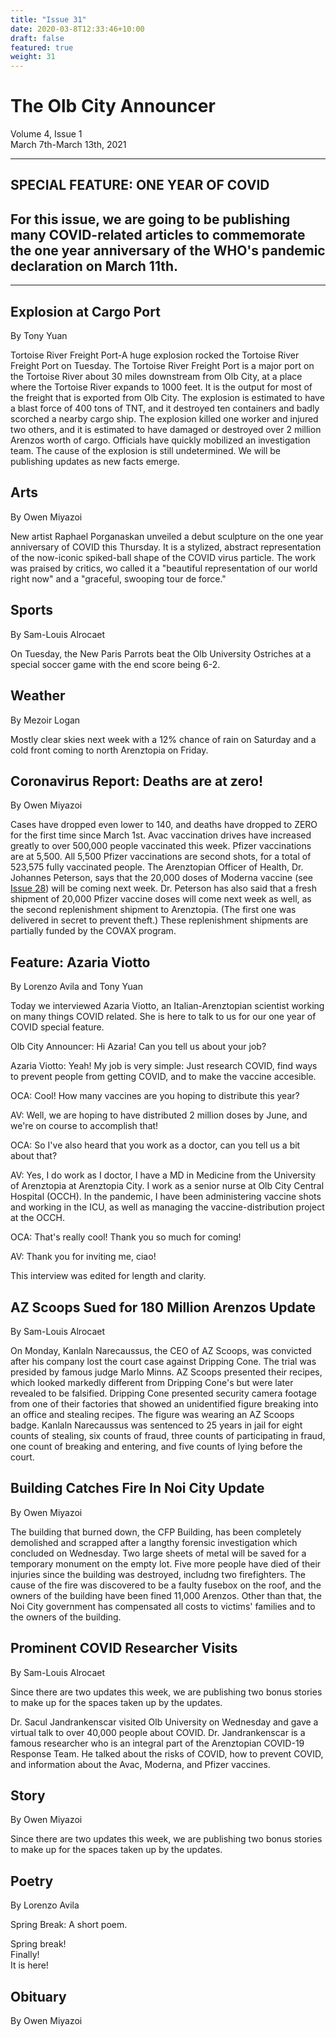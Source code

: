 ```yaml
---
title: "Issue 31"
date: 2020-03-8T12:33:46+10:00
draft: false
featured: true
weight: 31
---
```


# The Olb City Announcer    
Volume 4, Issue 1    
March 7th-March 13th, 2021    

---
## SPECIAL FEATURE: ONE YEAR OF COVID
## For this issue, we are going to be publishing many COVID-related articles to commemorate the one year anniversary of the WHO's pandemic declaration on March 11th.
---

## Explosion at Cargo Port
By Tony Yuan

Tortoise River Freight Port-A huge explosion rocked the Tortoise River Freight Port on Tuesday. The Tortoise River Freight Port is a major port on the Tortoise River about 30 miles downstream from Olb City, at a place where the Tortoise River expands to 1000 feet. It is the output for most of the freight that is exported from Olb City. The explosion is estimated to have a blast force of 400 tons of TNT, and it destroyed ten containers and badly scorched a nearby cargo ship. The explosion killed one worker and injured two others, and it is estimated to have damaged or destroyed over 2 million Arenzos worth of cargo. Officials have quickly mobilized an investigation team. The cause of the explosion is still undetermined. We will be publishing updates as new facts emerge.

## Arts
By Owen Miyazoi

New artist Raphael Porganaskan unveiled a debut sculpture on the one year anniversary of COVID this Thursday. It is a stylized, abstract representation of the now-iconic spiked-ball shape of the COVID virus particle. The work was praised by critics, wo called it a "beautiful representation of our world right now" and a "graceful, swooping tour de force."

## Sports
By Sam-Louis Alrocaet

On Tuesday, the New Paris Parrots beat the Olb University Ostriches at a special soccer game with the end score being 6-2. 

## Weather
By Mezoir Logan

Mostly clear skies next week with a 12% chance of rain on Saturday and a cold front coming to north Arenztopia on Friday.

## Coronavirus Report: Deaths are at zero!
By Owen Miyazoi

Cases have dropped even lower to 140, and deaths have dropped to ZERO for the first time since March 1st. Avac vaccination drives have increased greatly to over 500,000 people vaccinated this week. Pfizer vaccinations are at 5,500. All 5,500 Pfizer vaccinations are second shots, for a total of 523,575 fully vaccinated people. The Arenztopian Officer of Health, Dr. Johannes Peterson, says that the 20,000 doses of Moderna vaccine (see [Issue 28](https://www.arenztopia.com/news/issue-28/)) will be coming next week. Dr. Peterson has also said that a fresh shipment of 20,000 Pfizer vaccine doses will come next week as well, as the second replenishment shipment to Arenztopia. (The first one was delivered in secret to prevent theft.) These replenishment shipments are partially funded by the COVAX program.

## Feature: Azaria Viotto
By Lorenzo Avila and Tony Yuan

Today we interviewed Azaria Viotto, an Italian-Arenztopian scientist working on many things COVID related. She is here to talk to us for our one year of COVID special feature.

Olb City Announcer: Hi Azaria! Can you tell us about your job?

Azaria Viotto: Yeah! My job is very simple: Just research COVID, find ways to prevent people from getting COVID, and to make the vaccine accesible.

OCA: Cool! How many vaccines are you hoping to distribute this year?

AV: Well, we are hoping to have distributed 2 million doses by June, and we're on course to accomplish that! 

OCA: So I've also heard that you work as a doctor, can you tell us a bit about that?

AV: Yes, I do work as I doctor, I have a MD in Medicine from the University of Arenztopia at Arenztopia City. I work as a senior nurse at Olb City Central Hospital (OCCH). In the pandemic, I have been administering vaccine shots and working in the ICU, as well as managing the vaccine-distribution project at the OCCH.

OCA: That's really cool! Thank you so much for coming!

AV: Thank you for inviting me, ciao!

This interview was edited for length and clarity.

## AZ Scoops Sued for 180 Million Arenzos Update
By Sam-Louis Alrocaet

On Monday, Kanlaln Narecaussus, the CEO of AZ Scoops, was convicted after his company lost the court case against Dripping Cone. The trial was presided by famous judge Marlo Minns. AZ Scoops presented their recipes, which looked markedly different from Dripping Cone's but were later revealed to be falsified. Dripping Cone presented security camera footage from one of their factories that showed an unidentified figure breaking into an office and stealing recipes. The figure was wearing an AZ Scoops badge. Kanlaln Narecaussus was sentenced to 25 years in jail for eight counts of stealing, six counts of fraud, three counts of participating in fraud, one count of breaking and entering, and five counts of lying before the court.

## Building Catches Fire In Noi City Update
By Owen Miyazoi

The building that burned down, the CFP Building, has been completely demolished and scrapped after a langthy forensic investigation which concluded on Wednesday. Two large sheets of metal will be saved for a temporary monument on the empty lot. Five more people have died of their injuries since the building was destroyed, includng two firefighters. The cause of the fire was discovered to be a faulty fusebox on the roof, and the owners of the building have been fined 11,000 Arenzos. Other than that, the Noi City government has compensated all costs to victims' families and to the owners of the building. 

## Prominent COVID Researcher Visits
By Sam-Louis Alrocaet

Since there are two updates this week, we are publishing two bonus stories to make up for the spaces taken up by the updates.

Dr. Sacul Jandrankenscar visited Olb University on Wednesday and gave a virtual talk to over 40,000 people about COVID. Dr. Jandrankenscar is a famous researcher who is an integral part of the Arenztopian COVID-19 Response Team. He talked about the risks of COVID, how to prevent COVID, and information about the Avac, Moderna, and Pfizer vaccines.

## Story
By Owen Miyazoi

Since there are two updates this week, we are publishing two bonus stories to make up for the spaces taken up by the updates.



## Poetry
By Lorenzo Avila

Spring Break: A short poem.

Spring break!    
Finally!    
It is here!    

## Obituary
By Owen Miyazoi

